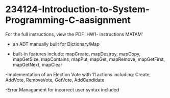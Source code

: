 # 234124-Introduction-to-System-Programming-C-aasignment

For the full instructions, view the PDF 'HW1- instructions MATAM'

- an ADT manually built for Dictionary/Map

- built-in features include: mapCreate, mapDestroy, mapCopy, mapGetSize, mapContains,
mapPut, mapGet, mapRemove, mapGetFirst, mapGetNext, mapClear 

-Implementation of an Election Vote with 11 actions including: Create, AddVote, RemoveVote, GetVote, AddCandidate

-Error Managament for incorrect user syntax included
